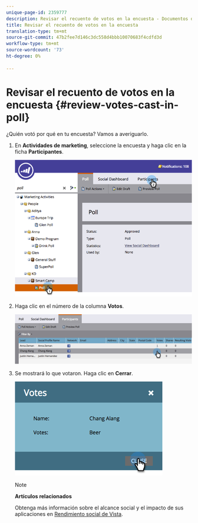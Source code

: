 ```yaml
---
unique-page-id: 2359777
description: Revisar el recuento de votos en la encuesta - Documentos de marketing - Documentación del producto
title: Revisar el recuento de votos en la encuesta
translation-type: tm+mt
source-git-commit: 47b2fee7d146c3dc558d4bbb10070683f4cdfd3d
workflow-type: tm+mt
source-wordcount: '73'
ht-degree: 0%

---
```



# Revisar el recuento de votos en la encuesta {#review-votes-cast-in-poll}

¿Quién votó por qué en tu encuesta? Vamos a averiguarlo.

1. En **Actividades de marketing**, seleccione la encuesta y haga clic en la ficha **Participantes**.

   ![](assets/image2015-5-12-14-3a35-3a10.png)

1. Haga clic en el número de la columna **Votos**.

   ![](assets/image2015-5-12-14-3a36-3a36.png)

1. Se mostrará lo que votaron. Haga clic en **Cerrar**.

   ![](assets/image2015-5-12-14-3a37-3a24.png)

   >[!NOTE]
   >
   >**Artículos relacionados**
   >
   >
   >Obtenga más información sobre el alcance social y el impacto de sus aplicaciones en [Rendimiento social de Vista](../../../../product-docs/demand-generation/social/social-functions/view-social-performance.md).

